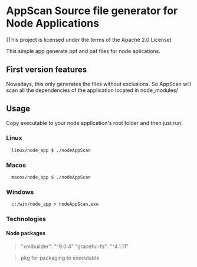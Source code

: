 # AppScan Source file generator for Node Applications
(This project is licensed under the terms of the Apache 2.0 License)

This simple app generate ppf and paf files for node aplications.

## First version features

Nowadays, this only generates the files without exclusions. So AppScan will scan all the dependencies of the application located in node_modules/

## Usage

Copy executable to your node application's root folder and then just run:

### Linux

```
  linux/node_app $ ./nodeAppScan
```

### Macos

```
  macos/node_app $ ./nodeAppScan
```

### Windows

```
  c:/win/node_app > nodeAppScan.exe
```

### Technologies

#### Node packages

  >"xmlbuilder": "^9.0.4"
  >"graceful-fs": "^4.1.11"

  > pkg for packaging to executable
